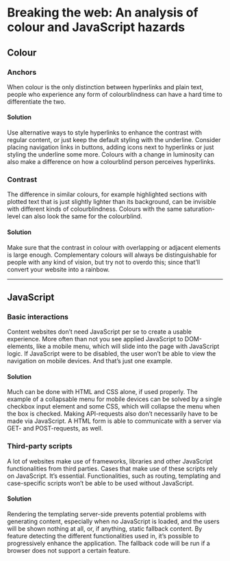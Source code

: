 # Breaking the web: An analysis of colour and JavaScript hazards

## Colour

### Anchors
When colour is the only distinction between hyperlinks and plain text, people who experience any form of colourblindness can have a hard time to differentiate the two.

#### Solution
Use alternative ways to style hyperlinks to enhance the contrast with regular content, or just keep the default styling with the underline. Consider placing navigation links in buttons, adding icons next to hyperlinks or just styling the underline some more.
Colours with a change in luminosity can also make a difference on how a colourblind person perceives hyperlinks.


### Contrast
The difference in similar colours, for example highlighted sections with plotted text that is just slightly lighter than its background, can be invisible with different kinds of colourblindness. Colours with the same saturation-level can also look the same for the colourblind.

#### Solution
Make sure that the contrast in colour with overlapping or adjacent elements is large enough. Complementary colours will always be distinguishable for people with any kind of vision, but try not to overdo this; since that’ll convert your website into a rainbow.

---

## JavaScript

### Basic interactions
Content websites don’t need JavaScript per se to create a usable experience. More often than not you see applied JavaScript to DOM-elements, like a mobile menu, which will slide into the page with JavaScript logic. If JavaScript were to be disabled, the user won’t be able to view the navigation on mobile devices. And that’s just one example.

#### Solution
Much can be done with HTML and CSS alone, if used properly. The example of a collapsable menu for mobile devices can be solved by a single checkbox input element and some CSS, which will collapse the menu when the box is checked.
Making API-requests also don’t necessarily have to be made via JavaScript. A HTML form is able to communicate with a server via GET- and POST-requests, as well.

  
### Third-party scripts
A lot of websites make use of frameworks, libraries and other JavaScript functionalities from third parties. Cases that make use of these scripts rely on JavaScript. It’s essential.
Functionalities, such as routing, templating and case-specific scripts won’t be able to be used without JavaScript.

#### Solution
Rendering the templating server-side prevents potential problems with generating content, especially when no JavaScript is loaded, and the users will be shown nothing at all, or, if anything, static fallback content.
By feature detecting the different functionalities used in, it’s possible to progressively enhance the application. The fallback code will be run if a browser does not support a certain feature.
